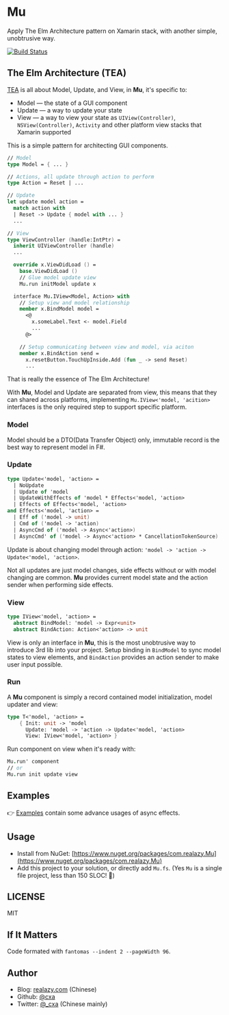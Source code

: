 # Mu

Apply The Elm Architecture pattern on Xamarin stack, with another simple, unobtrusive way.

[![Build Status](https://travis-ci.org/cxa/Mu.svg?branch=master)](https://travis-ci.org/cxa/Mu)

## The Elm Architecture (TEA)

[TEA](https://guide.elm-lang.org/architecture/) is all about Model, Update, and View, in **Mu**, it's specific to:

- Model — the state of a GUI component
- Update — a way to update your state
- View — a way to view your state as `UIView(Controller)`, `NSView(Controller)`, `Activity` and other platform view stacks that Xamarin supported

This is a simple pattern for architecting GUI components.

```fsharp
// Model
type Model = { ... }

// Actions, all update through action to perform
type Action = Reset | ...

// Update
let update model action =
  match action with
  | Reset -> Update { model with ... }
  ...

// View
type ViewController (handle:IntPtr) =
  inherit UIViewController (handle)
  ...

  override x.ViewDidLoad () =
    base.ViewDidLoad ()
    // Glue model update view
    Mu.run initModel update x

  interface Mu.IView<Model, Action> with
    // Setup view and model relationship
    member x.BindModel model =
      <@
        x.someLabel.Text <- model.Field
        ...
      @>

    // Setup communicating between view and model, via aciton
    member x.BindAction send =
      x.resetButton.TouchUpInside.Add (fun _ -> send Reset)
      ...
```

That is really the essence of The Elm Architecture!

With **Mu**, Model and Update are separated from view, this means that they can shared across platforms, implementing `Mu.IView<'model, 'acition>` interfaces is the only required step to support specific platform.

### Model

Model should be a DTO(Data Transfer Object) only, immutable record is the best way to represent model in F#.

### Update

```fsharp
type Update<'model, 'action> =
  | NoUpdate
  | Update of 'model
  | UpdateWithEffects of 'model * Effects<'model, 'action>
  | Effects of Effects<'model, 'action>
and Effects<'model, 'action> =
  | Eff of ('model -> unit)
  | Cmd of ('model -> 'action)
  | AsyncCmd of ('model -> Async<'action>)
  | AsyncCmd' of ('model -> Async<'action> * CancellationTokenSource)
```

Update is about changing model through action: `'model -> 'action -> Update<'model, 'action>`.

Not all updates are just model changes, side effects without or with model changing are common. **Mu** provides current model state and the action sender when performing side effects.

### View

```fsharp
type IView<'model, 'action> =
  abstract BindModel: 'model -> Expr<unit>
  abstract BindAction: Action<'action> -> unit
```

View is only an interface in **Mu**, this is the most unobtrusive way to introduce 3rd lib into your project. Setup binding in `BindModel` to sync model states to view elements, and `BindAction` provides an action sender to make user input possible.

### Run

A **Mu** component is simply a record contained model initialization, model updater and view:

```fsharp
type T<'model, 'action> =
    { Init: unit -> 'model
      Update: 'model -> 'action -> Update<'model, 'action>
      View: IView<'model, 'action> }
```

Run component on view when it's ready with:

```fsharp
Mu.run' component
// or
Mu.run init update view
```

## Examples

👉 [Examples](Examples) contain some advance usages of async effects.

## Usage

- Install from NuGet: [https://www.nuget.org/packages/com.realazy.Mu](https://www.nuget.org/packages/com.realazy.Mu)
- Add this project to your solution, or directly add `Mu.fs`. (Yes `Mu` is a single file project, less than 150 SLOC! 🤯)

## LICENSE

MIT

## If It Matters

Code formated with `fantomas --indent 2 --pageWidth 96`.

## Author

- Blog: [realazy.com](https://realazy.com) (Chinese)
- Github: [@cxa](https://github.com/cxa)
- Twitter: [@\_cxa](https://twitter.com/_cxa) (Chinese mainly)
